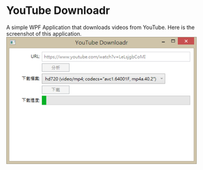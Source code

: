 YouTube Downloadr
=================

A simple WPF Application that downloads videos from YouTube. Here is the screenshot of this application.
![YouTube Downloadr](Assets/screenshot.png?raw=true "Screenshot of YouTube Downloadr")